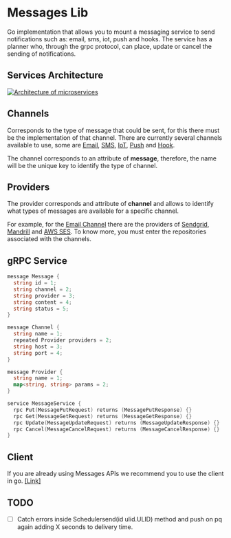 # Messages Lib

Go implementation that allows you to mount a messaging service to send notifications such as: email, sms, iot, push and hooks. The service has a planner who, through the grpc protocol, can place, update or cancel the sending of notifications.

## Services Architecture

[![Architecture of
microservices](./docs/images/messages-architecture.png)](./docs/images/messages-architecture.png)

## Channels

Corresponds to the type of message that could be sent, for this there must be the implementation of that channel. There are currently several channels available to use, some are [Email](https://github.com/microapis/messages-email-api), [SMS](https://github.com/microapis/messages-sms-api), [IoT](https://github.com/microapis/messages-iot-api), [Push](https://github.com/microapis/messages-push-api) and [Hook](https://github.com/microapis/messages-hook-api).

The channel corresponds to an attribute of **message**, therefore, the name will be the unique key to identify the type of channel.

## Providers

The provider corresponds and attribute of **channel** and allows to identify what types of messages are available for a specific channel.

For example, for the [Email Channel](https://github.com/microapis/messages-email-api) there are the providers of [Sendgrid](https://sendgrid.com/), [Mandrill](https://mandrill.com/) and [AWS SES](https://aws.amazon.com/ses/). To know more, you must enter the repositories associated with the channels.

## gRPC Service

```go
message Message {
  string id = 1;
  string channel = 2;
  string provider = 3;
  string content = 4;
  string status = 5;
}

message Channel {
  string name = 1;
  repeated Provider providers = 2;
  string host = 3;
  string port = 4;
}

message Provider {
  string name = 1;
  map<string, string> params = 2;
}

service MessageService {
  rpc Put(MessagePutRequest) returns (MessagePutResponse) {}
  rpc Get(MessageGetRequest) returns (MessageGetResponse) {}
  rpc Update(MessageUpdateRequest) returns (MessageUpdateResponse) {}
  rpc Cancel(MessageCancelRequest) returns (MessageCancelResponse) {}
}
```

## Client

If you are already using Messages APIs we recommend you to use the client in go. [[Link]](https://github.com/microapis/clients-go)

## TODO

- [ ] Catch errors inside Schedulersend(id ulid.ULID) method and push on pq again adding X seconds to delivery time.

